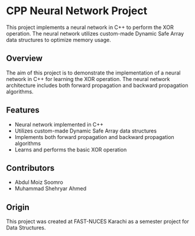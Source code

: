 # CPP Neural Network Project

This project implements a neural network in C++ to perform the XOR operation. The neural network utilizes custom-made Dynamic Safe Array data structures to optimize memory usage.

## Overview

The aim of this project is to demonstrate the implementation of a neural network in C++ for learning the XOR operation. The neural network architecture includes both forward propagation and backward propagation algorithms.

## Features

- Neural network implemented in C++
- Utilizes custom-made Dynamic Safe Array data structures
- Implements both forward propagation and backward propagation algorithms
- Learns and performs the basic XOR operation

## Contributors

- Abdul Moiz Soomro
- Muhammad Shehryar Ahmed

## Origin

This project was created at FAST-NUCES Karachi as a semester project for Data Structures.
